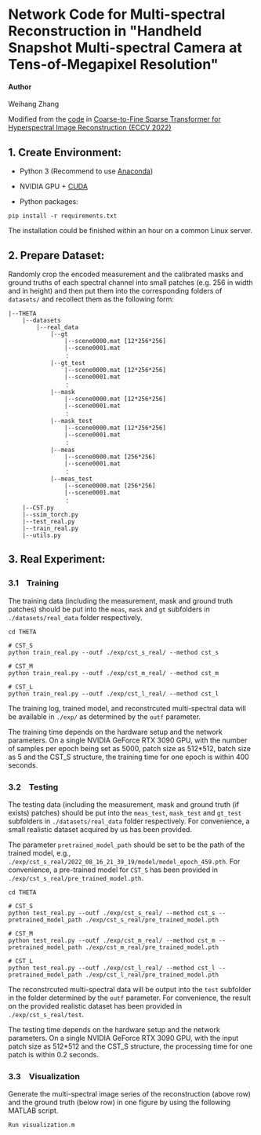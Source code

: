 # Network Code for Multi-spectral Reconstruction in "Handheld Snapshot Multi-spectral Camera at Tens-of-Megapixel Resolution"

#### Author
Weihang Zhang

Modified from the [code](https://github.com/caiyuanhao1998/MST) in [Coarse-to-Fine Sparse Transformer for Hyperspectral Image Reconstruction (ECCV 2022)](https://link.springer.com/chapter/10.1007/978-3-031-19790-1_41)


## 1. Create Environment:

- Python 3 (Recommend to use [Anaconda](https://www.anaconda.com/download/#linux))

- NVIDIA GPU + [CUDA](https://developer.nvidia.com/cuda-downloads)

- Python packages:

```shell
pip install -r requirements.txt
```
The installation could be finished within an hour on a common Linux server.

## 2. Prepare Dataset:
Randomly crop the encoded measurement and the calibrated masks and ground truths of each spectral channel into small patches (e.g. 256 in width and in height) and then put them into the corresponding folders of `datasets/` and recollect them as the following form:

```shell
|--THETA
    |--datasets
        |--real_data
            |--gt
                |--scene0000.mat [12*256*256]
                |--scene0001.mat
                ：  
            |--gt_test
                |--scene0000.mat [12*256*256]
                |--scene0001.mat
                ：  
            |--mask
                |--scene0000.mat [12*256*256]
                |--scene0001.mat
                ：  
            |--mask_test
                |--scene0000.mat [12*256*256]
                |--scene0001.mat
                ：  
            |--meas
                |--scene0000.mat [256*256]
                |--scene0001.mat
                ：  
            |--meas_test
                |--scene0000.mat [256*256]
                |--scene0001.mat
                ：  
    |--CST.py
    |--ssim_torch.py
    |--test_real.py
    |--train_real.py
    |--utils.py
```

## 3. Real Experiment:

### 3.1　Training

The training data (including the measurement, mask and ground truth patches) should be put into the `meas`, `mask` and `gt` subfolders in `./datasets/real_data` folder respectively.

```shell
cd THETA

# CST_S
python train_real.py --outf ./exp/cst_s_real/ --method cst_s 

# CST_M
python train_real.py --outf ./exp/cst_m_real/ --method cst_m  

# CST_L
python train_real.py --outf ./exp/cst_l_real/ --method cst_l
```

The training log, trained model, and reconstrcuted multi-spectral data will be available in `./exp/` as determined by the `outf` parameter. 

The training time depends on the hardware setup and the network parameters. On a single NVIDIA GeForce RTX 3090 GPU, with the number of samples per epoch being set as 5000, patch size as 512*512, batch size as 5 and the CST_S structure, the training time for one epoch is within 400 seconds.

### 3.2　Testing	

The testing data (including the measurement, mask and ground truth (if exists) patches) should be put into the `meas_test`, `mask_test` and `gt_test` subfolders in `./datasets/real_data` folder respectively. For convenience, a small realistic dataset acquired by us has been provided.

The parameter `pretrained_model_path` should be set to be the path of the trained model, e.g., `./exp/cst_s_real/2022_08_16_21_39_19/model/model_epoch_459.pth`. For convenience, a pre-trained model for `CST_S` has been provided in `./exp/cst_s_real/pre_trained_model.pth`.

```shell
cd THETA

# CST_S
python test_real.py --outf ./exp/cst_s_real/ --method cst_s --pretrained_model_path ./exp/cst_s_real/pre_trained_model.pth

# CST_M
python test_real.py --outf ./exp/cst_m_real/ --method cst_m --pretrained_model_path ./exp/cst_m_real/pre_trained_model.pth

# CST_L
python test_real.py --outf ./exp/cst_l_real/ --method cst_l --pretrained_model_path ./exp/cst_l_real/pre_trained_model.pth

```

The reconstrcuted multi-spectral data will be output into the `test` subfolder in the folder determined by the `outf` parameter. For convenience, the result on the provided realistic dataset has been provided in `./exp/cst_s_real/test`.

The testing time depends on the hardware setup and the network parameters. On a single NVIDIA GeForce RTX 3090 GPU, with the input patch size as 512*512 and the CST_S structure, the processing time for one patch is within 0.2 seconds.

### 3.3　Visualization
Generate the multi-spectral image series of the reconstruction (above row) and the ground truth (below row) in one figure by using the following MATLAB script.

```shell
Run visualization.m
```	




